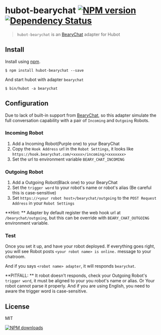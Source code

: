 hubot-bearychat [![NPM version][npm-image]][npm-url] [![Dependency Status][depstat-image]][depstat-url]
================

> `hubot-bearychat` is an [BearyChat] adapter for Hubot

## Install

Install using [npm][npm-url].

    $ npm install hubot-bearychat --save

And start hubot with adapter `bearychat`

    $ bin/hubot -a bearychat

## Configuration

Due to lack of built-in support from [BearyChat], so this adapter simulate the full conversation capability with a pair of `Incoming` and `Outgoing` Robots.

### Incoming Robot
1. Add a Incoming Robot(Purple one) to your BearyChat
2. Copy the `Hook Address` url in the `Robot Settings`, it looks like `https://hook.bearychat.com/<xxxx>/incoming/<xxxxxxx>`
3. Set the url to environment variable `BEARY_CHAT_INCOMING`

### Outgoing Robot
1. Add a Outgoing Robot(Black one) to your BearyChat
2. Set the `trigger word` to your robot's name or robot's alias (Be careful this is case-sensitive)
3. Set `https://<your robot host>/bearychat/outgoing` to the `POST Request Address` in your `Robot Settings`

**Hint: ** Adapter by default register the web hook url at `/bearychat/outgoing`, but this can be override with `BEARY_CHAT_OUTGOING` environment variable.

### Test

Once you set it up, and have your robot deployed.
If everything goes right, you will see Robot posts `<your robot name> is online.` message to your chatroom.

And if you says `<robot name> adapter`, it will responds `bearychat`.

**PITFALL: ** It robot doesn't responds, check your Outgoing Robot's `trigger word`, it must be aligned to your you robot's name or alias. Or Your robot cannot parse it properly. And if you are using English, you need to aware the trigger word is case-sensitive.

## License
MIT

[![NPM downloads][npm-downloads]][npm-url]

[homepage]: https://github.com/timnew/hubot-bearychat

[npm-url]: https://npmjs.org/package/hubot-bearychat
[npm-image]: http://img.shields.io/npm/v/hubot-bearychat.svg?style=flat
[npm-downloads]: http://img.shields.io/npm/dm/hubot-bearychat.svg?style=flat

[depstat-url]: https://gemnasium.com/timnew/hubot-bearychat
[depstat-image]: http://img.shields.io/gemnasium/timnew/hubot-bearychat.svg?style=flat

[BearyChat]: https://bearychat.com/
